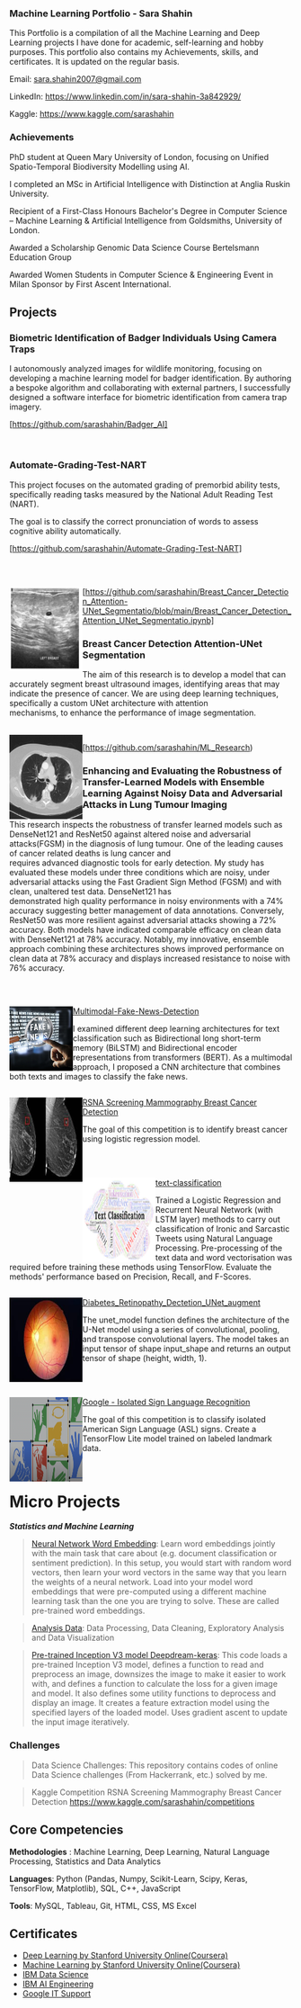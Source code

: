 ### Machine Learning Portfolio - Sara Shahin


This Portfolio is a compilation of all the Machine Learning and Deep Learning projects I have done for academic, self-learning and hobby purposes. This portfolio also contains my Achievements, skills, and certificates. It is updated on the regular basis.

   Email: sara.shahin2007@gmail.com
  
   LinkedIn: https://www.linkedin.com/in/sara-shahin-3a842929/
   
   Kaggle: https://www.kaggle.com/sarashahin
   
   
  ### Achievements
  PhD student at Queen Mary University of London, focusing on Unified Spatio-Temporal Biodiversity Modelling using AI.
  
  I completed an MSc in Artificial Intelligence with Distinction at Anglia Ruskin University.
  
  Recipient of a First-Class Honours Bachelor's Degree in Computer Science – Machine Learning & Artificial Intelligence from Goldsmiths, University of London.
  
  Awarded a Scholarship Genomic Data Science Course Bertelsmann Education Group

  Awarded Women Students in Computer Science & Engineering Event in Milan Sponsor by First Ascent International.
  
  ## Projects

  ### Biometric Identification of Badger Individuals Using Camera Traps

  I autonomously analyzed images for wildlife monitoring, focusing on developing a machine learning model for badger identification. By authoring a bespoke algorithm and collaborating with external partners, I successfully designed a software interface for biometric identification from camera trap imagery.

  [https://github.com/sarashahin/Badger_AI]
  

  <br>
  

  ###  Automate-Grading-Test-NART
  
  This project focuses on the automated grading of premorbid ability tests, specifically reading tasks measured by the National Adult Reading Test (NART).

   The goal is to classify the correct pronunciation of words to assess cognitive ability automatically.

   [https://github.com/sarashahin/Automate-Grading-Test-NART]
   

  <br>
  

 ## <img align="left" src="https://github.com/sarashahin/Breast_Cancer_Detection_Attention-UNet_Segmentatio/blob/main/Images/Screenshot%202024-08-01%20at%2021.31.10.png" alt="My Image" height='150' width = '130'>

  [https://github.com/sarashahin/Breast_Cancer_Detection_Attention-UNet_Segmentatio/blob/main/Breast_Cancer_Detection_Attention_UNet_Segmentatio.ipynb]

   ### Breast Cancer Detection Attention-UNet Segmentation

   The aim of this research is to develop a model that can accurately segment breast ultrasound images, identifying areas that may indicate the presence of cancer.
   We are using deep learning techniques, specifically a custom UNet architecture with attention       
   mechanisms, to enhance the performance of image segmentation.


 <br>
  
   <img align="left" src="https://github.com/sarashahin/MyOfficialPortfolio/blob/main/images/lung.jpeg" alt="My Image" height='150' width = '130'>
   
   [https://github.com/sarashahin/ML_Research)
   
   ### Enhancing and Evaluating the Robustness of Transfer-Learned Models with Ensemble Learning Against Noisy Data and Adversarial Attacks in Lung Tumour Imaging

   This research inspects the robustness of transfer learned models such as DenseNet121 and ResNet50 against altered noise and adversarial attacks(FGSM) in the diagnosis of lung tumour. One of the leading causes of cancer related deaths is lung cancer and       
   requires advanced diagnostic tools for early detection. My study has evaluated these models under three conditions which are noisy, under adversarial attacks using the Fast Gradient Sign Method (FGSM) and with clean, unaltered test data. DenseNet121 has    
   demonstrated high quality performance in noisy environments with a 74% accuracy suggesting better management of data annotations. Conversely, ResNet50 was more resilient against adversarial attacks showing a 72% accuracy. Both models have indicated comparable 
   efficacy on clean data with DenseNet121 at 78% accuracy. Notably, my innovative, ensemble approach combining these architectures shows improved performance on clean data at 78% accuracy and displays increased resistance to noise with 76% accuracy.

   <br>
  
  
  ##  <img align="left" src="https://github.com/sarashahin/MyOfficialPortfolio/blob/main/images/Screenshot%202023-02-13%20at%2020.20.51.png" alt="My Image">
   
  [Multimodal-Fake-News-Detection](https://github.com/sarashahin/Multimodal-Fake-News-Detection)
  
  I examined different deep learning architectures for text classification such as Bidirectional long short-term memory (BiLSTM) and Bidirectional encoder   representations from transformers (BERT). As a multimodal approach, I proposed a CNN architecture that combines both texts and images to classify the       fake news.
  
   ## <img align="left" src="https://github.com/sarashahin/MyOfficialPortfolio/blob/main/images/download.jpeg" alt="My Image" height='150' width = '130'> 
    
 [RSNA Screening Mammography Breast Cancer Detection](https://www.kaggle.com/code/sarashahin/rsna-screening-mammography-breast-cancer-detection)
    
 The goal of this competition is to identify breast cancer using logistic regression model.
    
 <br>
  
   ## <img align="left" src="https://github.com/sarashahin/MyOfficialPortfolio/blob/main/images/1_rnko_Sy3iEQ-sUbzmU4A-A.png" alt="My Image" height='150'       width = '130'>

[text-classification](https://github.com/sarashahin/Textclassification/blob/main/text-classification.ipynb)
  
  
Trained a Logistic Regression and Recurrent Neural Network (with LSTM layer) methods to carry out classification of Ironic and Sarcastic Tweets using      Natural Language Processing. Pre-processing of the text data and word vectorisation was required before training these methods using TensorFlow.            Evaluate the methods' performance based on Precision, Recall, and F-Scores.


  ## <img align="left" src="https://github.com/sarashahin/MyOfficialPortfolio/blob/main/images/images.jpeg" alt="My Image" height='150' width = '130'>

[Diabetes_Retinopathy_Dectetion_UNet_augment](https://github.com/sarashahin/DiabetesRetinopathyDectetion_UNet_augment./blob/main/DiabetesRetinopathyDectetion_UNet_augment.ipynb)

The unet_model function defines the architecture of the U-Net model using a series of convolutional, pooling, and transpose convolutional layers. The model takes an input tensor of shape input_shape and returns an output tensor of shape (height, width, 1).

   <br>
   
   ## <img align="left" src="https://github.com/sarashahin/MyOfficialPortfolio/blob/main/images/Screenshot%202023-03-27%20at%2021.20.46.png" alt="My Image"    height='150' width = '130'>
   
[Google - Isolated Sign Language Recognition](https://www.kaggle.com/code/sarashahin/google-americansignlanguagefingerspellingrec?scriptVersionId=140507150)


The goal of this competition is to classify isolated American Sign Language (ASL) signs. Create a TensorFlow Lite model trained on labeled landmark data.



<br>


# Micro Projects

   ***Statistics and Machine Learning***

   > [Neural Network Word Embedding](https://github.com/sarashahin/word_Embedding/blob/main/word-embedding.ipynb):
Learn word embeddings jointly with the main task that care about (e.g. document classification or sentiment prediction). In this setup, you would start with random word vectors, then learn your word vectors in the same way that you learn the weights of a neural network. Load into your model word embeddings that were pre-computed using a different machine learning task than the one you are trying to solve. These are called pre-trained word embeddings.

> [Analysis Data](https://github.com/sarashahin/Dealing-with-data/blob/master/Dealingwithdata.ipynb):
Data Processing, Data Cleaning, Exploratory Analysis and Data Visualization

> [Pre-trained Inception V3 model Deepdream-keras](https://github.com/sarashahin/deepDream_keras/blob/main/deepdream-keras.ipynb):
This code loads a pre-trained Inception V3 model, defines a function to read and preprocess an image, downsizes the image to make it easier to work with, and defines a function to calculate the loss for a given image and model. It also defines some utility functions to deprocess and display an image. It creates a feature extraction model using the specified layers of the loaded model. Uses gradient ascent to update the input image iteratively.

### Challenges
> Data Science Challenges: This repository contains codes of online Data Science challenges (From Hackerrank, etc.) solved by me.

> Kaggle Competition RSNA Screening Mammography Breast Cancer Detection https://www.kaggle.com/sarashahin/competitions

## Core Competencies

**Methodologies** : Machine Learning, Deep Learning, Natural Language Processing, Statistics and Data Analytics

**Languages**: Python (Pandas, Numpy, Scikit-Learn, Scipy, Keras, TensorFlow, Matplotlib), SQL, C++, JavaScript

**Tools**: MySQL, Tableau, Git, HTML, CSS, MS Excel

## Certificates
 * [Deep Learning by Stanford University Online(Coursera)](https://coursera.org/share/57c4f47585f24a15b0f7c7f9675352f3)
 * [Machine Learning by Stanford University Online(Coursera)](https://coursera.org/share/8de9508deb43955e79ab4cbe4e96d138)
 * [IBM Data Science](https://coursera.org/share/81c4e2ae2b5576dc5f08a55357fcbda0)
 * [IBM AI Engineering](https://coursera.org/share/ada7c46619bfec173e3d3e2490063320)
 * [Google IT Support](https://coursera.org/share/70636438ee231b5da6a3d9eb51ffcb5d)
